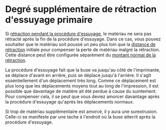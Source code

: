 Degré supplémentaire de rétraction d'essuyage primaire
====
Si [rétraction pendant la procédure d'essuyage](wipe_retraction_enable.md), le matériau ne sera pas rétracté après la fin de la procédure d'essuyage. Dans ce cas, vous pouvez souhaiter que le matériau soit poussé un peu plus loin que la [distance de rétraction](wipe_retraction_amount.md) initiale pour compenser la perte de matériau malgré la rétraction. Cette distance peut être configurée séparément du [montant normal de la rétraction](../travel/retraction_extra_prime_amount.md).

La procédure d'essuyage fait que la buse va jusqu'au côté de l'imprimante, se déplace d'avant en arrière, puis se déplace jusqu'à l'arrière. Il s'agit essentiellement d'un déplacement très long. Comme ce déplacement est plus long que les déplacements moyens tout au long de l'impression, il est possible que davantage de matière ait été perdue à cause du suintement. Pour compenser cela, il se peut que vous deviez amorcer davantage après la procédure d'essuyage qu'après les déplacements normaux.

Si trop de matériau supplémentaire est amorcé, il y aura une surextrusion. Celle-ci se manifeste par une tache à l'endroit où la buse atterrit après la procédure d'essuyage.
